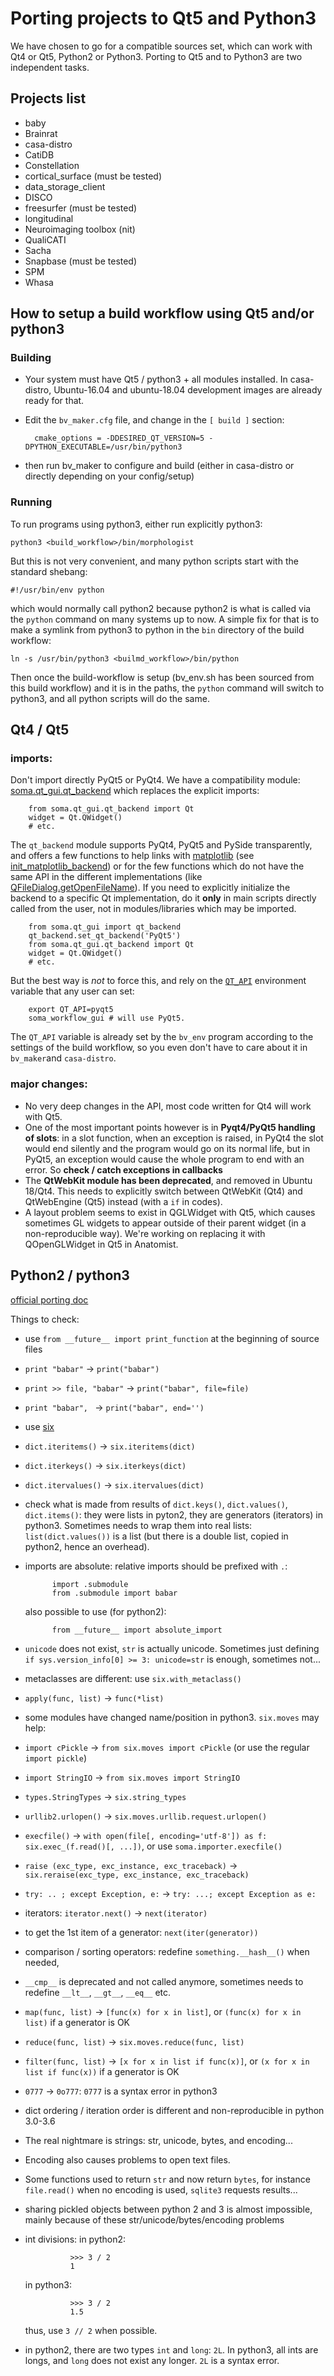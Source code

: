 Porting projects to Qt5 and Python3
===================================

We have chosen to go for a compatible sources set, which can work with Qt4 or Qt5, Python2 or Python3.
Porting to Qt5 and to Python3 are two independent tasks.

Projects list
-------------

- baby
- Brainrat
- casa-distro
- CatiDB
- Constellation
- cortical_surface (must be tested)
- data_storage_client
- DISCO
- freesurfer (must be tested)
- longitudinal
- Neuroimaging toolbox (nit)
- QualiCATI
- Sacha
- Snapbase (must be tested)
- SPM
- Whasa

How to setup a build workflow using Qt5 and/or python3
------------------------------------------------------

### Building

* Your system must have Qt5 / python3 + all modules installed. In casa-distro, Ubuntu-16.04 and ubuntu-18.04 development images are already ready for that.
* Edit the `bv_maker.cfg` file, and change in the `[ build ]` section:

        cmake_options = -DDESIRED_QT_VERSION=5 -DPYTHON_EXECUTABLE=/usr/bin/python3
    
* then run bv_maker to configure and build (either in casa-distro or directly depending on your config/setup)

### Running

To run programs using python3, either run explicitly python3:

    python3 <build_workflow>/bin/morphologist
    
But this is not very convenient, and many python scripts start with the standard shebang:

    #!/usr/bin/env python
    
which would normally call python2 because python2 is what is called via the `python` command on many systems up to now.
A simple fix for that is to make a symlink from python3 to python in the `bin` directory of the build workflow:

    ln -s /usr/bin/python3 <builmd_workflow>/bin/python
    
Then once the build-workflow is setup (bv_env.sh has been sourced from this build workflow) and it is in the paths, the `python` command will switch to python3, and all python scripts will do the same.


Qt4 / Qt5
---------

### imports:

Don't import directly PyQt5 or PyQt4. We have a compatibility module: [soma.qt_gui.qt_backend](http://brainvisa.info/soma-base/sphinx/api.html#module-soma.qt_gui.qt_backend) which replaces the explicit imports:

        from soma.qt_gui.qt_backend import Qt
        widget = Qt.QWidget()
        # etc.

The `qt_backend` module supports PyQt4, PyQt5 and PySide transparently, and offers a few functions to help links with [matplotlib](https://matplotlib.org/) (see [init_matplotlib_backend](http://brainvisa.info/soma-base/sphinx/api.html#soma.qt_gui.qt_backend.init_matplotlib_backend)) or for the few functions which do not have the same API in the different implementations (like [QFileDialog.getOpenFileName](http://brainvisa.info/soma-base/sphinx/api.html#soma.qt_gui.qt_backend.getOpenFileName)).
If you need to explicitly initialize the backend to a specific Qt implementation, do it **only** in main scripts directly called from the user, not in modules/libraries which may be imported.

        from soma.qt_gui import qt_backend
        qt_backend.set_qt_backend('PyQt5')
        from soma.qt_gui.qt_backend import Qt
        widget = Qt.QWidget()
        # etc.

But the best way is *not* to force this, and rely on the [`QT_API`](https://stackoverflow.com/questions/52930781/qt-api-environment-variable) environment variable that any user can set:

        export QT_API=pyqt5
        soma_workflow_gui # will use PyQt5.
        
The `QT_API` variable is already set by the `bv_env` program according to the settings of the build workflow, so you even don't have to care about it in `bv_maker`and `casa-distro`.

### major changes:

* No very deep changes in the API, most code written for Qt4 will work with Qt5.
* One of the most important points however is in **Pyqt4/PyQt5 handling of slots**: in a slot function, when an exception is raised, in PyQt4 the slot would end silently and the program would go on its normal life, but in PyQt5, an exception would cause the whole program to end with an error. So **check / catch exceptions in callbacks**
* The **QtWebKit module has been deprecated**, and removed in Ubuntu 18/Qt4. This needs to explicitly switch between QtWebKit (Qt4) and QtWebEngine (Qt5) instead (with a `if` in codes).
* A layout problem seems to exist in QGLWidget with Qt5, which causes sometimes GL widgets to appear outside of their parent widget (in a non-reproducible way). We're working on replacing it with QOpenGLWidget in Qt5 in Anatomist.


Python2 / python3
-----------------

[official porting doc](https://docs.python.org/3/howto/pyporting.html)

Things to check:

* use ``from __future__ import print_function`` at the beginning of source files
* ``print "babar"`` -> ``print("babar")``
* ``print >> file, "babar"`` -> ``print("babar", file=file)``
* ``print "babar", `` -> ``print("babar", end='')``
* use [six](https://pythonhosted.org/six/)
* ``dict.iteritems()`` -> ``six.iteritems(dict)``
* ``dict.iterkeys()`` -> ``six.iterkeys(dict)``
* ``dict.itervalues()`` -> ``six.itervalues(dict)``
* check what is made from results of ``dict.keys()``, ``dict.values()``, ``dict.items()``: they were lists in pyton2, they are generators (iterators) in python3. Sometimes needs to wrap them into real lists: ``list(dict.values())`` is a list (but there is a double list, copied in python2, hence an overhead).
* imports are absolute: relative imports should be prefixed with `.`:

            import .submodule
            from .submodule import babar
  
  also possible to use (for python2):
            
            from __future__ import absolute_import
            
* `unicode` does not exist, `str` is actually unicode. Sometimes just defining `if sys.version_info[0] >= 3: unicode=str` is enough, sometimes not...
* metaclasses are different: use ``six.with_metaclass()``
* ``apply(func, list)`` -> ``func(*list)``
* some modules have changed name/position in python3. `six.moves` may help:
* ``import cPickle`` -> ``from six.moves import cPickle`` (or use the regular ``import pickle``)
* ``import StringIO`` -> ``from six.moves import StringIO``
* ``types.StringTypes`` -> ``six.string_types``
* ``urllib2.urlopen()`` -> ``six.moves.urllib.request.urlopen()``
* ``execfile()`` -> ``with open(file[, encoding='utf-8']) as f: six.exec_(f.read()[, ...])``, or use ``soma.importer.execfile()``
* ``raise (exc_type, exc_instance, exc_traceback)`` -> ``six.reraise(exc_type, exc_instance, exc_traceback)``
* ``try: .. ; except Exception, e:`` -> ``try: ...; except Exception as e:``
* iterators: ``iterator.next()`` -> ``next(iterator)``
* to get the 1st item of a generator: ``next(iter(generator))``
* comparison / sorting operators: redefine ``something.__hash__()`` when needed, 
* ``__cmp__`` is deprecated and not called anymore, sometimes needs to redefine ``__lt__``, ``__gt__``, ``__eq__`` etc.
* ``map(func, list)`` -> ``[func(x) for x in list]``, or ``(func(x) for x in list)`` if a generator is OK
* ``reduce(func, list)`` -> ``six.moves.reduce(func, list)``
* ``filter(func, list)`` -> ``[x for x in list if func(x)]``, or ``(x for x in list if func(x))`` if a generator is OK
* `0777` -> `0o777`: `0777` is a syntax error in python3
* dict ordering / iteration order is different and non-reproducible in python 3.0-3.6
* The real nightmare is strings: str, unicode, bytes, and encoding...
* Encoding also causes problems to open text files.
* Some functions used to return `str` and now return `bytes`, for instance ``file.read()`` when no encoding is used, ``sqlite3`` requests results...
* sharing pickled objects between python 2 and 3 is almost impossible, mainly because of these str/unicode/bytes/encoding problems
* int divisions: in python2:

                >>> 3 / 2
                1

  in python3:

                >>> 3 / 2
                1.5

  thus, use ``3 // 2`` when possible.
* in python2, there are two types `int` and `long`: `2L`. In python3, all ints are longs, and `long` does not exist any longer. `2L` is a syntax error.
